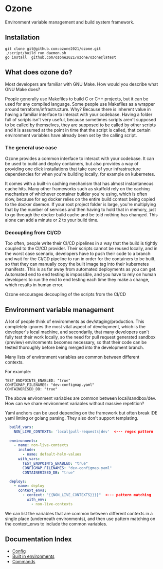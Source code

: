 # Ozone

Environment variable management and build system framework.

## Installation

```
git clone git@github.com:ozone2021/ozone.git
./script/build_run_daemon.sh
go install  github.com/ozone2021/ozone/ozone@latest
```

## What does ozone do?

Most developers are familiar with GNU Make. How would you describe what GNU Make does?

People generally use Makefiles to build C or C++ projects, but it can be used for any compiled language. Some people use 
Makefiles as a wrapper around terraform/infrastructure. Why? Because there is inherent value in having a familiar interface to interact with your codebase. Having a folder full of scripts 
isn't very useful, because sometimes scripts aren't supposed to be called by themselves, they are supposed to be called 
by other scripts and it is assumed at the point in time that the script is called, that certain environment variables have 
already been set by the calling script.

### The general use case

Ozone provides a common interface to interact with your codebase. It can be used to build and deploy containers, but also 
provides a way of providing one click installations that take care of your infrastructure dependencies for when you're
building locally, for example on kubernetes.

It comes with a built-in caching mechanism that has almost instantaneous cache hits. Many other frameworks such as skaffold 
rely on the caching mechanism of whichever container builder you're using, which is often slow, because for eg docker 
relies on the entire build context being copied to the docker daemon. If your root project folder is large, you're multiplying 
that by the number of services and then having to hold that in memory, just to go through the docker build cache and be told 
nothing has changed. This alone can add a minute or 2 to your build time.

### Decoupling from CI/CD

Too often, people write their CI/CD pipelines in a way that the build is tightly coupled to the CI/CD provider. Their scripts
cannot be reused locally, and in the worst case scenario, developers have to push their code to a branch and wait for the CI/CD pipeline to run 
in order for the containers to be built, so that they can manually copy the built image tag into their kubernetes manifests. This is 
as far away from automated deployments as you can get. Automated end to end testing is impossible, and you have to rely
on human developers to run the end to end testing each time they make a change, which results in human error.

Ozone encourages decoupling of the scripts from the CI/CD 

## Environment variable management

A lot of people think of environments as dev/staging/production. This completely ignores the most vital aspect of development,
which is the developer's local machine, and secondarily, that many developers can't fully test their work locally, so the
need for pull request generated sandbox (preview) environments becomes necessary, so that their code can be tested thoroughly before being merged 
into the development branch.

Many lists of environment variables are common between different contexts.

For example:

```
TEST_ENDPOINTS_ENABLED: "true"
CONFIGMAP_FILENAMES: "dev-configmap.yaml"
CONTAINERISED_DB: "true"
```

The above environment variables are common between local/sandbox/dev.
How can we share environment variables without massive repetition?

Yaml anchors can be used depending on the framework but often break IDE yaml linting or golang parsing. They also don't support templating.

```yaml
  build_vars:
    NON_LIVE_CONTEXTS: 'local|pull-requests|dev'  <--- regex pattern
    
  environments:
    - name: non-live-contexts
      include:
        - name: default-helm-values
      with_vars:
        TEST_ENDPOINTS_ENABLED: "true"
        CONFIGMAP_FILENAMES: "dev-configmap.yaml"
        CONTAINERISED_DB: "true"

  deploys:  
    - name: deploy
      context_envs:
        - context: "{{NON_LIVE_CONTEXTS}}}}"  <--- pattern matching
          with_env:
            - non-live-contexts
```

We can list the variables that are common between different contexts in a single place (underneath environments), and then use pattern matching on the 
context_envs to include the common variables.

## Documentation Index

- [Config](./docs/built_in_environments.md)
- [Built in environments](./docs/built_in_environments.md)
- [Commands](./docs/commands.md)